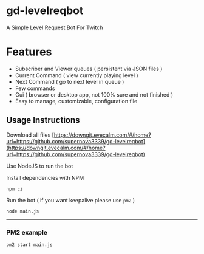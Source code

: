 # gd-levelreqbot
A Simple Level Request Bot For Twitch

# Features
- Subscriber and Viewer queues ( persistent via JSON files )
- Current Command ( view currently playing level )
- Next Command ( go to next level in queue )
- Few commands
- Gui ( browser or desktop app, not 100% sure and not finished )
- Easy to manage, customizable, configuration file

## Usage Instructions

Download all files
[https://downgit.evecalm.com/#/home?url=https://github.com/supernova3339/gd-levelreqbot](https://downgit.evecalm.com/#/home?url=https://github.com/supernova3339/gd-levelreqbot)

Use NodeJS to run the bot

Install dependencies with NPM
``` 
npm ci
```

Run the bot ( if you want keepalive please use `pm2` )
```
node main.js
```

---

### PM2 example
``` 
pm2 start main.js
```
